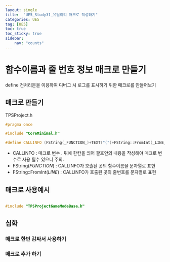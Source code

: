 ```yaml
---
layout: single
title:  "UE5_Study31_유틸리티 매크로 작성하기"
categories: UE5
tag: [UE5]
toc: true
toc_sticky: true
sidebar:
    nav: "counts"
---
```

   
# 함수이름과 줄 번호 정보 매크로 만들기
   
define 전처리문을 이용하여 디버그 시 로그를 표시하기 위한 매크로를 만들어보기 
   
## 매크로 만들기 
   
TPSProject.h
   
```cpp
#pragma once

#include "CoreMinimal.h"

#define CALLINFO (FString(_FUNCTION_)+TEXT("(")+FString::FromInt(_LINE_)+TEXT(")"))

```

* CALLINFO : 매크로 변수 . 뒤에 한칸을 띄어 괄호안의 내용을 작성해야 매크로 변수로 사용 될수 있으니 주의.
* FString(_FUNCTION_) : CALLINFO가 호출된 곳의 함수이름을 문자열로 표현
* FString::FromInt(_LINE_) : CALLINFO가 호출된 곳의 줄번호를 문자열로 표현
   
##  매크로 사용예시

```cpp

```

```cpp
#include "TPSProjectGameModeBase.h"

```

## 심화

### 매크로 한번 감싸서 사용하기

### 매크로 추가 하기 